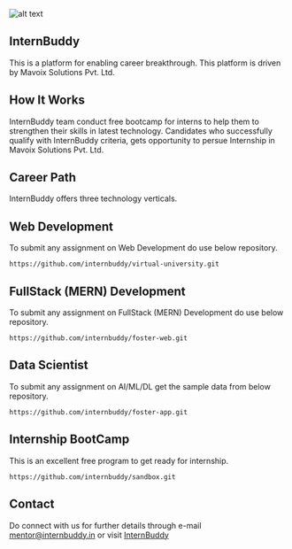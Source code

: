 ![alt text](http://internbuddy.in/images/logo2.png)
## InternBuddy 
This is a platform for enabling career breakthrough. This platform is driven by Mavoix Solutions Pvt. Ltd. 

## How It Works
InternBuddy team conduct free bootcamp for interns to help them to strengthen their skills in latest technology. Candidates who successfully qualify with InternBuddy criteria, gets opportunity to persue Internship in Mavoix Solutions Pvt. Ltd. 

## Career Path
InternBuddy offers three technology verticals.

## Web Development
To submit any assignment on Web Development do use below repository.
```
https://github.com/internbuddy/virtual-university.git
```
## FullStack (MERN) Development
To submit any assignment on FullStack (MERN) Development do use below repository.
```
https://github.com/internbuddy/foster-web.git
```
## Data Scientist
To submit any assignment on AI/ML/DL get the sample  data from below repository.
```
https://github.com/internbuddy/foster-app.git
```
## Internship BootCamp
This is an excellent free program to get ready for internship. 
```
https://github.com/internbuddy/sandbox.git
```
## Contact
Do connect with us for further details through e-mail mentor@internbuddy.in or visit [InternBuddy](https://internbuddy.in/)
